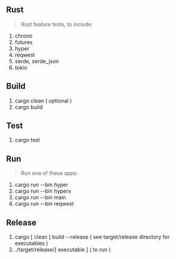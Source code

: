 Rust
----
>Rust feature tests, to include:
1. chrono
2. futures
3. hyper
4. reqwest
5. serde, serde_json
6. tokio

Build
-----
1. cargo clean ( optional )
2. cargo build

Test
----
1. cargo test

Run
---
>Run one of these apps:
1. cargo run --bin hyper
2. cargo run --bin hyperx
3. cargo run --bin main
4. cargo run --bin reqwest

Release
-------
1. cargo [ clean ] build --release ( see target/release directory for executables )
2. ./target/release/[ executable ] ( to run )